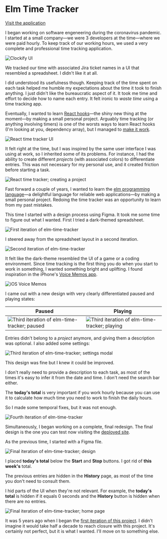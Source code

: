 
# Elm Time Tracker

[Visit the application][elm-time-tracker]

I began working on software engeneering during the coronavirus pandemic. I started at a small company—we were 3 developers at the time—where we were paid hourly. To keep track of our working hours, we used a very complete and professional time tracking application.

![Clockify UI](static/clockify-ui.png)

We tracked our time with associated Jira ticket names in a UI that resembled a spreadsheet. I didn't like it at all.

I did understood its usefulness though. Keeping track of the time spent on each task helped me humble my expectations about the time it took to finish anything. I just didn't like the bureaucratic aspect of it. It took me time and effort to decide how to name each entry. It felt ironic to *waste time* using a time tracking app.

Eventually, I wanted to learn [React hooks][react-hooks]—the shiny new thing at the moment—by making a small personal project. Arguably time tracking (or anything involving timers) is one of the worsts ways to learn React hooks (I'm looking at you, dependency array), but I managed to [make it work][react-time-tracker].

![React time tracker UI](static/react-time-tracker-ui.png)

It felt right at the time, but I was inspired by the same user interface I was using at work, so I inherited some of its problems. For instance, I had the ability to create different *projects* (with associated colors) to differentiate entries. This was not necessary for my personal use, and it created friction before starting a task.

![React time tracker; creating a project](static/react-time-tracker-creating-project.png)

Fast forward a couple of years, I wanted to learn the [elm programming language][elm-language]—a delightful language for reliable web applications—by making a small personal project. Redoing the time tracker was an opportunity to learn from my past mistakes.

This time I started with a design process using Figma. It took me some time to figure out what I wanted. First I tried a dark-themed spreadsheet.

![First iteration of elm-time-tracker](static/elm-time-tracker-first-iteration.png)

I steered away from the spreadsheet layout in a second iteration.

![Second iteration of elm-time-tracker](static/elm-time-tracker-second-iteration.png)

It felt like the dark-theme resembled the UI of a game or a coding environment. Since time tracking is the first thing you do when you start to work in something, I wanted something bright and uplifting. I found inspiration in the iPhone's [Voice Memos app][voice-memos-ios].

![iOS Voice Memos](static/voice-memos-ios.png)

I came out with a new design with very clearly differentiated paused and playing states:

| Paused                 | Playing                |
| ---------------------- | ---------------------- |
| ![Third iteration of elm-time-tracker; paused](static/elm-time-tracker-third-iteration-stopped.png) | ![Third iteration of elm-time-tracker; playing](static/elm-time-tracker-third-iteration-recording.png) |

Entries didn't belong to a *project* anymore, and giving them a description was optional. I also added some settings:

![Third iteration of elm-time-tracker; settings modal](static/elm-time-tracker-third-iteration-settings.png)

This design was fine but I knew it could be improved.

I don't really need to provide a description to each task, as most of the times it's easy to infer it from the date and time. I don't need the search bar either.

The **today's total** is very important if you work hourly because you can use it to calculate how much time you need to work to finish the daily hours.

So I made some temporal fixes, but it was not enough.

![Fourth iteration of elm-time-tracker](static/elm-time-tracker-fourth-iteration.png)

Simultaneously, I began working on a complete, final redesign. The final design is the one you can test now visiting the [deployed site][elm-time-tracker].

As the previous time, I started with a Figma file.

![Final iteration of elm-time-tracker; design](static/elm-time-tracker-final-iteration-design.png)

I placed **today's total** below the **Start** and **Stop** buttons. I got rid of **this week's** total.

The previous entries are hidden in the **History** page, as most of the time you don't need to consult them.

I hid parts of the UI when they're not relevant. For example, the **today's total** is hidden if it equals 0 seconds and the **History** button is hidden when there are no entries.

![Final iteration of elm-time-tracker; home page](static/elm-time-tracker-final-iteration-home.png)

It was 5 years ago when I began the [first iteration of this project][react-time-tracker]. I didn't imagine it would take half a decade to reach closure with this project. It's certainly not perfect, but it is what I wanted. I'll move on to something else.

[elm-time-tracker]: https://mauroc8.github.io/elm-time-tracker/
[react-hooks]: https://react.dev/reference/react/hooks
[react-time-tracker]: https://mauroc8.github.io/react-time-tracker/
[elm-language]: https://elm-lang.org/
[voice-memos-ios]: https://apps.apple.com/us/app/voice-memos/id1069512134
